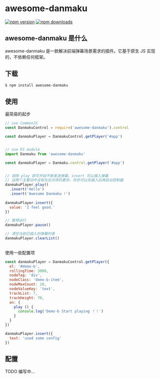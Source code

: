 # awesome-danmaku
[![npm version](https://img.shields.io/npm/v/awesome-danmaku.svg?style=flat-square)](https://www.npmjs.org/package/awesome-danmaku)
[![npm downloads](https://img.shields.io/npm/dm/awesome-danmaku.svg?style=flat-square)](https://www.npmjs.com/package/awesome-danmaku)


## awesome-danmaku 是什么
awesome-danmaku 是一款解决前端弹幕场景需求的插件。它基于原生 JS 实现的，不依赖任何框架。


## 下载
```bash
$ npm install awesome-danmaku
```


## 使用

最简易的起步

```js
// use CommonJS
const DanmakuControl = require('awesome-danmaku').control

const danmakuPlayer = DanmakuControl.getPlayer('#app')


// use ES module
import Danmaku from 'awesome-danmaku'

const danmakuPlayer = Danmaku.control.getPlayer('#app')


// 调用 play 即可开始不断发送弹幕，insert 可以插入弹幕
// 这两个主要动作没有先后次序的要求，你亦可以先插入后再启动控制器
danmakuPlayer.play()
  .insert('Hello')
  .insert('Awesome Danmaku !')
  
danmakuPlayer.insert({
  value: 'I feel good.'
})

// 暂停运行
danmakuPlayer.pause()

// 清空当前已插入的弹幕列表
danmakuPlayer.clearList()
  
```

使用一些配置项

```js
const danmakuPlayer = DanmakuControl.getPlayer({
  el: '#demo-b',
  rollingTime: 3000,
  nodeTag: 'div',
  nodeClass: 'demo-b-item',
  nodeMaxCount: 10,
  nodeValueKey: 'text',
  trackList: 7,
  trackHeight: 70,
  on: {
    play () {
      console.log('Demo-b Start playing ！！')
    }
  }
})

danmakuPlayer.insert({
  text: 'used some config'
})

```


## 配置

TODO 编写中...
